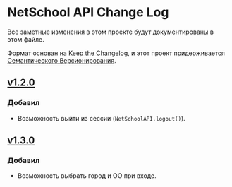 # NetSchool API Change Log

Все заметные изменения в этом проекте будут документированы в этом файле.

Формат основан на [Keep the Changelog](http://keepachangelog.com/), и этот проект придерживается [Семантического Версионирования](http://semver.org/).
## [v1.2.0]
### Добавил
  - Возможность выйти из сессии (`NetSchoolAPI.logout()`).

[v1.2.0]: https://github.com/nm17/netschoolapi/releases/tag/v1.2.0

## [v1.3.0]
### Добавил
  - Возможность выбрать город и ОО при входе.

[v1.3.0]: https://github.com/nm17/netschoolapi/releases/tag/v1.3.0
